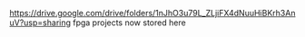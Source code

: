 https://drive.google.com/drive/folders/1nJhO3u79L_ZLjiFX4dNuuHiBKrh3AnuV?usp=sharing
fpga projects now stored here
